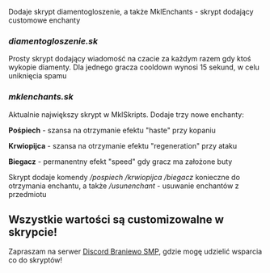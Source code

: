Dodaje skrypt diamentogloszenie, a także MklEnchants - skrypt dodający customowe enchanty

### _diamentogloszenie.sk_
Prosty skrypt dodający wiadomość na czacie za każdym razem gdy ktoś wykopie diamenty. Dla jednego gracza cooldown wynosi 15 sekund, w celu uniknięcia spamu

### _mklenchants.sk_
Aktualnie największy skrypt w MklSkripts. Dodaje trzy nowe enchanty:

**Pośpiech** - szansa na otrzymanie efektu "haste" przy kopaniu

**Krwiopijca** - szansa na otrzymanie efektu "regeneration" przy ataku

**Biegacz** - permanentny efekt "speed" gdy gracz ma założone buty

Skrypt dodaje komendy _/pospiech_ _/krwiopijca_ _/biegacz_ konieczne do otrzymania enchantu, a także _/usunenchant_ - usuwanie enchantów z przedmiotu

## Wszystkie wartości są customizowalne w skrypcie!

Zapraszam na serwer [Discord Braniewo SMP](https://discord.com/invite/Y45Cw8wH9q), gdzie mogę udzielić wsparcia co do skryptów!
